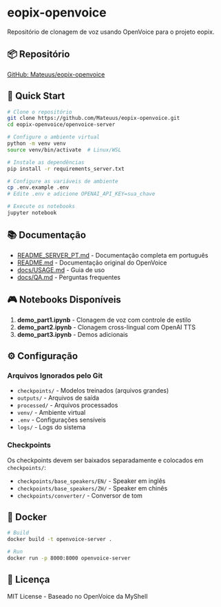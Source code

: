 # eopix-openvoice

Repositório de clonagem de voz usando OpenVoice para o projeto eopix.

## 📦 Repositório

[GitHub: Mateuus/eopix-openvoice](https://github.com/Mateuus/eopix-openvoice)

## 🚀 Quick Start

```bash
# Clone o repositório
git clone https://github.com/Mateuus/eopix-openvoice.git
cd eopix-openvoice/openvoice-server

# Configure o ambiente virtual
python -m venv venv
source venv/bin/activate  # Linux/WSL

# Instale as dependências
pip install -r requirements_server.txt

# Configure as variáveis de ambiente
cp .env.example .env
# Edite .env e adicione OPENAI_API_KEY=sua_chave

# Execute os notebooks
jupyter notebook
```

## 📚 Documentação

- [README_SERVER_PT.md](README_SERVER_PT.md) - Documentação completa em português
- [README.md](README.md) - Documentação original do OpenVoice
- [docs/USAGE.md](docs/USAGE.md) - Guia de uso
- [docs/QA.md](docs/QA.md) - Perguntas frequentes

## 🎮 Notebooks Disponíveis

1. **demo_part1.ipynb** - Clonagem de voz com controle de estilo
2. **demo_part2.ipynb** - Clonagem cross-lingual com OpenAI TTS
3. **demo_part3.ipynb** - Demos adicionais

## ⚙️ Configuração

### Arquivos Ignorados pelo Git

- `checkpoints/` - Modelos treinados (arquivos grandes)
- `outputs/` - Arquivos de saída
- `processed/` - Arquivos processados
- `venv/` - Ambiente virtual
- `.env` - Configurações sensíveis
- `logs/` - Logs do sistema

### Checkpoints

Os checkpoints devem ser baixados separadamente e colocados em `checkpoints/`:
- `checkpoints/base_speakers/EN/` - Speaker em inglês
- `checkpoints/base_speakers/ZH/` - Speaker em chinês
- `checkpoints/converter/` - Conversor de tom

## 🐳 Docker

```bash
# Build
docker build -t openvoice-server .

# Run
docker run -p 8000:8000 openvoice-server
```

## 📝 Licença

MIT License - Baseado no OpenVoice da MyShell


